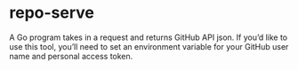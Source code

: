 # repo-serve

A Go program takes in a request and returns GitHub API json.
If you’d like to use this tool, you’ll need to set an environment variable for your GitHub user name and personal access token.
